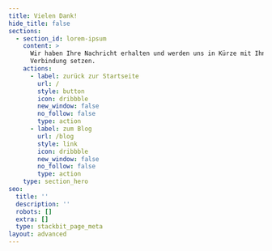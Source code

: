 ```yaml
---
title: Vielen Dank!
hide_title: false
sections:
  - section_id: lorem-ipsum
    content: >
      Wir haben Ihre Nachricht erhalten und werden uns in Kürze mit Ihnen in
      Verbindung setzen.
    actions:
      - label: zurück zur Startseite
        url: /
        style: button
        icon: dribbble
        new_window: false
        no_follow: false
        type: action
      - label: zum Blog
        url: /blog
        style: link
        icon: dribbble
        new_window: false
        no_follow: false
        type: action
    type: section_hero
seo:
  title: ''
  description: ''
  robots: []
  extra: []
  type: stackbit_page_meta
layout: advanced
---
```

